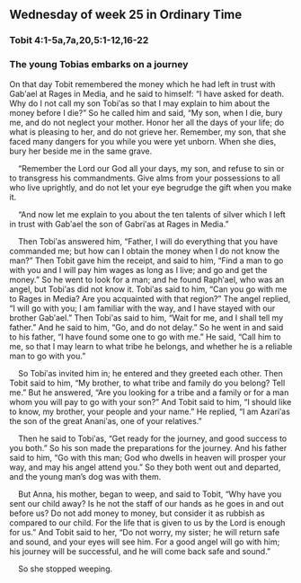 ## Wednesday of week 25 in Ordinary Time

### Tobit 4:1-5a,7a,20,5:1-12,16-22

### The young Tobias embarks on a journey

On that day Tobit remembered the money which he had left in trust with Gabʹael at Rages in Media, and he said to himself: “I have asked for death. Why do I not call my son Tobiʹas so that I may explain to him about the money before I die?” So he called him and said, “My son, when I die, bury me, and do not neglect your mother. Honor her all the days of your life; do what is pleasing to her, and do not grieve her. Remember, my son, that she faced many dangers for you while you were yet unborn. When she dies, bury her beside me in the same grave.

    “Remember the Lord our God all your days, my son, and refuse to sin or to transgress his commandments. Give alms from your possessions to all who live uprightly, and do not let your eye begrudge the gift when you make it. 

    “And now let me explain to you about the ten talents of silver which I left in trust with Gabʹael the son of Gabriʹas at Rages in Media.”

    Then Tobiʹas answered him, “Father, I will do everything that you have commanded me; but how can I obtain the money when I do not know the man?” Then Tobit gave him the receipt, and said to him, “Find a man to go with you and I will pay him wages as long as I live; and go and get the money.” So he went to look for a man; and he found Raphʹael, who was an angel, but Tobiʹas did not know it. Tobiʹas said to him, “Can you go with me to Rages in Media? Are you acquainted with that region?” The angel replied, “I will go with you; I am familiar with the way, and I have stayed with our brother Gabʹael.” Then Tobiʹas said to him, “Wait for me, and I shall tell my father.” And he said to him, “Go, and do not delay.” So he went in and said to his father, “I have found some one to go with me.” He said, “Call him to me, so that I may learn to what tribe he belongs, and whether he is a reliable man to go with you.”

    So Tobiʹas invited him in; he entered and they greeted each other. Then Tobit said to him, “My brother, to what tribe and family do you belong? Tell me.” But he answered, “Are you looking for a tribe and a family or for a man whom you will pay to go with your son?” And Tobit said to him, “I should like to know, my brother, your people and your name.” He replied, “I am Azariʹas the son of the great Ananiʹas, one of your relatives.”

    Then he said to Tobiʹas, “Get ready for the journey, and good success to you both.” So his son made the preparations for the journey. And his father said to him, “Go with this man; God who dwells in heaven will prosper your way, and may his angel attend you.” So they both went out and departed, and the young man’s dog was with them.

    But Anna, his mother, began to weep, and said to Tobit, “Why have you sent our child away? Is he not the staff of our hands as he goes in and out before us? Do not add money to money, but consider it as rubbish as compared to our child. For the life that is given to us by the Lord is enough for us.” And Tobit said to her, “Do not worry, my sister; he will return safe and sound, and your eyes will see him. For a good angel will go with him; his journey will be successful, and he will come back safe and sound.”

    So she stopped weeping.